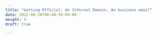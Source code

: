 ```yaml
---
title: "Getting Official: An Internet Domain, An business email"
date: 2022-08-20T00:49:50-04:00
weight: 4
draft: true

---
```


